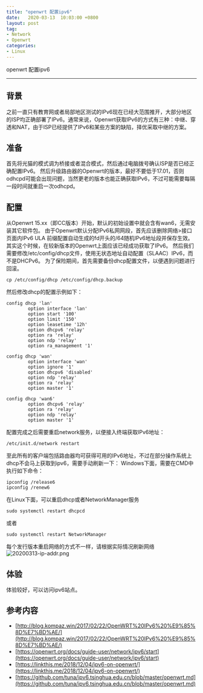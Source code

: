 ```yaml
---
title: "openwrt 配置ipv6"
date:   2020-03-13  10:03:00 +0800
layout: post
tag:
- Network
- Openwrt
categories:
- Linux
---
```


openwrt 配置ipv6

-------
## 背景
之前一直只有教育网或者局部地区测试的IPv6现在已经大范围推开，大部分地区的ISP均正确部署了IPv6。通常来说，Openwrt获取IPv6的方式有三种：中继、穿透和NAT，由于ISP已经提供了IPv6和某些方案的缺陷，择优采取中继的方案。

## 准备
首先将光猫的模式调为桥接或者混合模式，然后通过电脑拨号确认ISP是否已经正确配置IPv6。
然后升级路由器的Openwrt的版本，最好不要低于17.01，否则odhcpd可能会出现问题，当然更老的版本也能正确获取IPv6，不过可能需要每隔一段时间就重启一次odhcpd。

## 配置
从Openwrt 15.xx（即CC版本）开始，默认的初始设置中就会含有wan6，无需安装其它软件包。
由于Openwrt默认分配IPv6私网网段，首先应该删除网络>接口页面内IPv6 ULA 前缀配置自动生成的fd开头的/64随机IPv6地址段并保存生效。其实这个时候，在较新版本的Openwrt上面应该已经成功获取了IPv6。
然后我们需要修改/etc/config/dhcp文件，使用无状态地址自动配置（SLAAC）IPv6，而不是DHCPv6。
为了保险期间，首先需要备份dhcp配置文件，以便遇到问题进行回滚。
```
cp /etc/config/dhcp /etc/config/dhcp.backup
```
然后修改dhcp的配置示例如下：
```
config dhcp 'lan'
        option interface 'lan'
        option start '100'
        option limit '150'
        option leasetime '12h'
        option dhcpv6 'relay'
        option ra 'relay'
        option ndp 'relay'
        option ra_management '1'

config dhcp 'wan'
        option interface 'wan'
        option ignore '1'
        option dhcpv6 'disabled'
        option ndp 'relay'
        option ra 'relay'
        option master '1'

config dhcp 'wan6'
        option dhcpv6 'relay'
        option ra 'relay'
        option ndp 'relay'
        option master '1'
```
配置完成之后需要重启network服务，以便接入终端获取IPv6地址：

```
/etc/init.d/network restart
```
至此所有的客户端包括路由器均可获得可用的IPv6地址，不过在部分操作系统上dhcp不会马上获取到ipv6，需要手动刷新一下：
Windows下面，需要在CMD中执行如下命令：
```
ipconfig /release6
ipconfig /renew6
```

在Linux下面，可以重启dhcp或者NetworkManager服务
```
sudo systemctl restart dhcpcd
```
或者
```
sudo systemctl restart NetworkManager
```
每个发行版本重启网络的方式不一样，请根据实际情况刷新网络
![20200313-ip-addr.png](/images/20200313-ip-addr.png)

## 体验
体验较好，可以访问ipv6站点。

## 参考内容
- [http://blog.kompaz.win/2017/02/22/OpenWRT%20IPv6%20%E9%85%8D%E7%BD%AE/](http://blog.kompaz.win/2017/02/22/OpenWRT%20IPv6%20%E9%85%8D%E7%BD%AE/)
- [https://openwrt.org/docs/guide-user/network/ipv6/start](https://openwrt.org/docs/guide-user/network/ipv6/start)
- [https://linkthis.me/2018/12/04/ipv6-on-openwrt/](https://linkthis.me/2018/12/04/ipv6-on-openwrt/)
- [https://github.com/tuna/ipv6.tsinghua.edu.cn/blob/master/openwrt.md](https://github.com/tuna/ipv6.tsinghua.edu.cn/blob/master/openwrt.md)